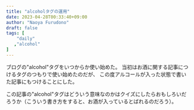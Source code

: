 ```yaml
---
title: "alcoholタグの運用"
date: 2023-04-28T00:33:40+09:00
author: "Naoya Furudono"
draft: false
tags: [
    "daily"
   ,"alcohol"
]
---
```


ブログの"alcohol"タグをいつからか使い始めた。
当初はお酒に関する記事につけるタグのつもりで使い始めたのだが、
この度アルコールが入った状態で書いた記事にもつけることにした。

この記事の"alcohol"タグはどういう意味なのかはクイズにしたらおもしろいだろうか（こういう書き方をすると、お酒が入っているとばれるのだろう）。

